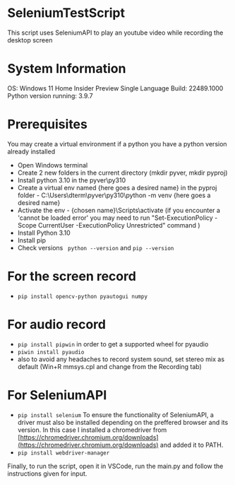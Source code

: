 # SeleniumTestScript
 This script uses SeleniumAPI to play an youtube video while recording the desktop screen

# System Information
OS: Windows 11 Home Insider Preview Single Language 
Build: 22489.1000
Python version running: 3.9.7

# Prerequisites
You may create a virtual environment if a python you have a python version already installed
* Open Windows terminal
* Create 2 new folders in the current directory (mkdir pyver, mkdir pyproj)
* Install python 3.10 in the pyver\py310
* Create a virtual env named {here goes a desired name} in the pyproj folder - C:\Users\dterm\pyver\py310\python -m venv {here goes a desired name}
* Activate the env -  {chosen name}\Scripts\activate (if you encounter a 'cannot be loaded error' you may need to run "Set-ExecutionPolicy -Scope CurrentUser -ExecutionPolicy Unrestricted" command )
* Install Python 3.10
* Install pip
* Check versions ` python --version` and `pip --version`

# For the screen record
* `pip install opencv-python pyautogui numpy`

# For audio record
* `pip install pipwin` in order to get a supported wheel for pyaudio
* `piwin install pyaudio`
* also to avoid any headaches to record system sound, set stereo mix as default (Win+R mmsys.cpl and change from the Recording tab)

# For SeleniumAPI
* `pip install selenium`
To ensure the functionality of SeleniumAPI, a driver must also be installed depending on the preffered browser and its version.
In this case I installed a chromedriver from [https://chromedriver.chromium.org/downloads](https://chromedriver.chromium.org/downloads) and added it to PATH.
* `pip install webdriver-manager`

Finally, to run the script, open it in VSCode, run the main.py and follow the instructions given for input.


